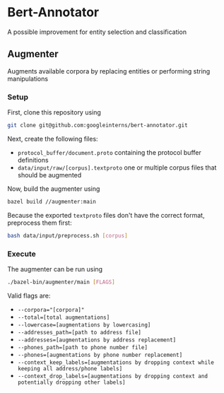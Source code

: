 # Bert-Annotator

A possible improvement for entity selection and classification

## Augmenter

Augments available corpora by replacing entities or performing string
manipulations

### Setup

First, clone this repository using 

```sh
git clone git@github.com:googleinterns/bert-annotator.git
```

Next, create the following files:
 - `protocol_buffer/document.proto` containing the protocol buffer definitions
 - `data/input/raw/[corpus].textproto` one or multiple corpus files that should be
   augmented

Now, build the augmenter using

```sh
bazel build //augmenter:main
```

Because the exported `textproto` files don't have the correct format,
preprocess them first:

```sh
bash data/input/preprocess.sh [corpus]
```

### Execute

The augmenter can be run using

```sh
./bazel-bin/augmenter/main [FLAGS]
```

Valid flags are:
 - `--corpora="[corpora]"`
 - `--total=[total augmentations]`
 - `--lowercase=[augmentations by lowercasing]`
 - `--addresses_path=[path to address file]`
 - `--addresses=[augmentations by address replacement]`
 - `--phones_path=[path to phone number file]`
 - `--phones=[augmentations by phone number replacement]`
 - `--context_keep_labels=[augmentations by dropping context while keeping all address/phone labels]`
 - `--context_drop_labels=[augmentations by dropping context and potentially dropping other labels]`
